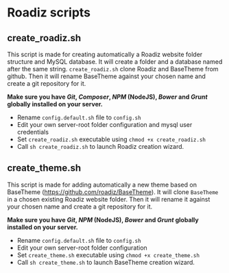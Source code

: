 # Roadiz scripts

## create_roadiz.sh

This script is made for creating automatically a Roadiz website folder structure and MySQL database. It will create a folder and a database named after the same string.
`create_roadiz.sh` clone Roadiz and BaseTheme from github. Then it will rename BaseTheme against your chosen name and create a git repository for it.

**Make sure you have *Git*, *Composer*, *NPM* (NodeJS), *Bower* and *Grunt* globally installed on your server.**

* Rename `config.default.sh` file to `config.sh`
* Edit your own server-root folder configuration and mysql user credentials
* Set `create_roadiz.sh` executable using `chmod +x create_roadiz.sh`
* Call `sh create_roadiz.sh` to launch Roadiz creation wizard.

## create_theme.sh

This script is made for adding automatically a new theme based on BaseTheme (https://github.com/roadiz/BaseTheme).
It will clone `BaseTheme` in a chosen existing Roadiz website folder. Then it will rename it against your chosen name and create a git repository for it.

**Make sure you have *Git*, *NPM* (NodeJS), *Bower* and *Grunt* globally installed on your server.**

* Rename `config.default.sh` file to `config.sh`
* Edit your own server-root folder configuration
* Set `create_theme.sh` executable using `chmod +x create_theme.sh`
* Call `sh create_theme.sh` to launch BaseTheme creation wizard.